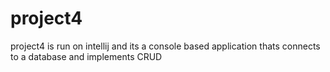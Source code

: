 # project4 
project4 is run on intellij and its a console based application thats connects to a database and implements CRUD 
